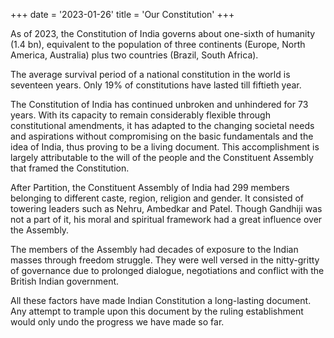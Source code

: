 +++
date = '2023-01-26'
title = 'Our Constitution'
+++

As of 2023, the Constitution of India governs about one-sixth of humanity (1.4 bn), equivalent to
the population of three continents (Europe, North America, Australia) plus two countries (Brazil,
South Africa).

The average survival period of a national constitution in the world is seventeen years. Only 19%
of constitutions have lasted till fiftieth year.

The Constitution of India has continued unbroken and unhindered for 73 years. With its capacity
to remain considerably flexible through constitutional amendments, it has adapted to the
changing societal needs and aspirations without compromising on the basic fundamentals and
the idea of India, thus proving to be a living document. This accomplishment is largely
attributable to the will of the people and the Constituent Assembly that framed the Constitution.

After Partition, the Constituent Assembly of India had 299 members belonging to different caste,
region, religion and gender. It consisted of towering leaders such as Nehru, Ambedkar and Patel.
Though Gandhiji was not a part of it, his moral and spiritual framework had a great influence over
the Assembly.

The members of the Assembly had decades of exposure to the Indian masses through freedom
struggle. They were well versed in the nitty-gritty of governance due to prolonged dialogue,
negotiations and conflict with the British Indian government.

All these factors have made Indian Constitution a long-lasting document. Any attempt to trample
upon this document by the ruling establishment would only undo the progress we have made so
far.
